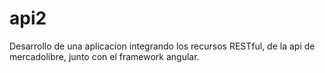 # api2

Desarrollo de una aplicacion integrando los recursos RESTful, de la api de mercadolibre, junto con el framework angular.